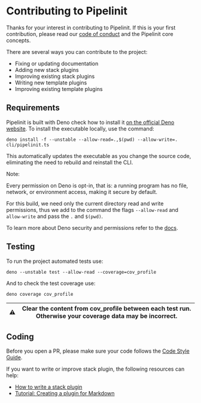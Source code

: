 # Contributing to Pipelinit

Thanks for your interest in contributing to Pipelinit. If this is your first
contribution, please read our [code of conduct](CODE_OF_CONDUCT.md) and the
Pipelinit core concepts.

There are several ways you can contribute to the project:
- Fixing or updating documentation
- Adding new stack plugins
- Improving existing stack plugins
- Writing new template plugins
- Improving existing template plugins
## Requirements

Pipelinit is built with Deno check how to install it
[on the official Deno website](https://deno.land/#installation).
To install the executable locally, use the command:

```deno install -f --unstable --allow-read=.,$(pwd) --allow-write=. cli/pipelinit.ts```

This automatically updates the executable as you change the source code,
eliminating the need to rebuild and reinstall the CLI.

Note:

Every permission on Deno is opt-in, that is: a running program has no file,
network, or environment access, making it secure by default.

For this build, we need only the current directory read and write permissions,
thus we add to the command the flags `--allow-read` and `allow-write` and pass
the `.` and `$(pwd)`.

To learn more about Deno security and permissions refer to the
[docs](https://deno.land/manual/getting_started/permissions).

## Testing

To run the project automated tests use:
```
deno --unstable test --allow-read --coverage=cov_profile
```

And to check the test coverage use:
```
deno coverage cov_profile
```

|⚠️|Clear the content from cov_profile between each test run. Otherwise your coverage data may be incorrect.|
|--|---|

## Coding

Before you open a PR, please make sure your code follows the [Code Style Guide](docs/reference/code-style-guide.md).

If you want to write or improve stack plugin, the following resources can help:
- [How to write a stack plugin](docs/howto/write-a-new-plugin.md)
- [Tutorial: Creating a plugin for Markdown](docs/tutorials/creating-a-plugin-for-markdown.md)
